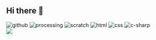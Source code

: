 ## Hi there 👋
![github](https://img.shields.io/badge/GitHub-000000?style=for-the-badge&logo=GitHub&logoColor=white)
![processing](https://img.shields.io/badge/Processing-blue?style=for-the-badge&logo=processingfoundation&logoColor=white)
![scratch](https://img.shields.io/badge/Scratch-yellow?style=for-the-badge&logo=scratch&logoColor=white)
![html](https://img.shields.io/badge/Html-red?style=for-the-badge&logo=html5&logoColor=white)
![css](https://img.shields.io/badge/Css-blue?style=for-the-badge&logo=Css&logoColor=white)
![c-sharp](https://img.shields.io/badge/CSharp-purple?style=for-the-badge&logo=Sharp&logoColor=white)<br/>
![](https://nirzak-streak-stats.vercel.app/?user=Mathias3e&theme=default&hide_border=false&with=100px)

<!--
**Mathias3e/Mathias3e** is a ✨ _special_ ✨ repository because its `README.md` (this file) appears on your GitHub profile.


Here are some ideas to get you started:

- 🔭 I’m currently working on ...
- 🌱 I’m currently learning ...
- 👯 I’m looking to collaborate on ...
- 🤔 I’m looking for help with ...
- 💬 Ask me about ...
- 📫 How to reach me: ...
- 😄 Pronouns: ...
- ⚡ Fun fact: ...
-->

